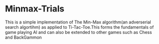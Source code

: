 # Minmax-Trials
This is a simple implementation of The Min-Max algorithm(an adverserial search algortihm) as applied to Ti-Tac-Toe.This forms the fundamentals of game playing AI and can also be extended to other games such as Chess and BackGammon
